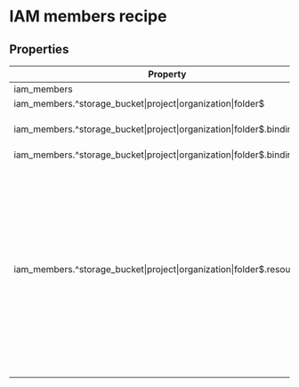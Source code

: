 # IAM members recipe

<!-- These files are auto generated -->

## Properties

| Property | Description | Type | Required | Default | Pattern |
| -------- | ----------- | ---- | -------- | ------- | ------- |
| iam_members | [Module](https://github.com/terraform-google-modules/terraform-google-iam) | object | false | - | - |
| iam_members.^storage_bucket\|project\|organization\|folder$ | - | array(object) | false | - | - |
| iam_members.^storage_bucket\|project\|organization\|folder$.bindings | Map of IAM role to list of members to grant access to the role. | object | false | - | - |
| iam_members.^storage_bucket\|project\|organization\|folder$.bindings..+ | - | array(string) | false | - | - |
| iam_members.^storage_bucket\|project\|organization\|folder$.resource_ids | ID of resources to assign the bindings.<br><br>Should be the following for each resource type:                    project: project IDs. e.g. [example_project_id]                    storage_bucket : storage bucket names. e.g. [example_bucket_one, example_bucket_two]                    folder: folder IDs. e.g. [12345678]                    organization: organizations IDs. e.g [12345678] | array(string) | false | - | - |
